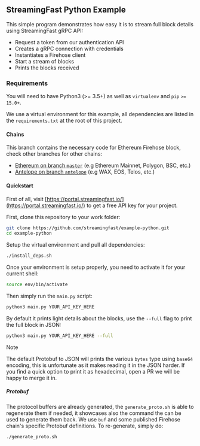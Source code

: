 ## StreamingFast Python Example

This simple program demonstrates how easy it is to stream full block details using StreamingFast gRPC
API:

* Request a token from our authentication API
* Creates a gRPC connection with credentials
* Instantiates a Firehose client
* Start a stream of blocks
* Prints the blocks received

### Requirements

You will need to have Python3 (>= 3.5+) as well as `virtualenv` and `pip`
`>= 15.0+`.

We use a virtual environment for this example, all dependencies are listed
in the `requirements.txt` at the root of this project.

#### Chains

This branch contains the necessary code for Ethereum Firehose block, check other branches for other
chains:

- [Ethereum on branch `master`](https://github.com/streamingfast/example-python/tree/master) (e.g Ethereum Mainnet, Polygon, BSC, etc.)
- [Antelope on branch `antelope`](https://github.com/streamingfast/example-python/tree/antelope) (e.g WAX, EOS, Telos, etc.)

#### Quickstart

First of all, visit [https://portal.streamingfast.io/](https://portal.streamingfast.io/) to get
a free API key for your project.

First, clone this repository to your work folder:

```bash
git clone https://github.com/streamingfast/example-python.git
cd example-python
```

Setup the virtual environment and pull all dependencies:

```bash
./install_deps.sh
```

Once your environment is setup properly, you need to activate it for your current shell:

```bash
source env/bin/activate
```

Then simply run the `main.py` script:

```bash
python3 main.py YOUR_API_KEY_HERE
```

By default it prints light details about the blocks, use the `--full` flag to
print the full block in JSON:

```bash
python3 main.py YOUR_API_KEY_HERE --full
```

> [!NOTE]
> The default Protobuf to JSON will prints the various `bytes` type using `base64` encoding, this is unfortunate as it makes reading it in the JSON harder. If you find a quick option to print it as hexadecimal, open a PR we will be happy to merge it in.

##### Protobuf

The protocol buffers are already generated, the `generate_proto.sh` is able to regenerate them if needed, it showcases also the command the can be used to generate them back. We use `buf` and some published Firehose chain's specific Protobuf definitions. To re-generate, simply do:

```bash
./generate_proto.sh
```
